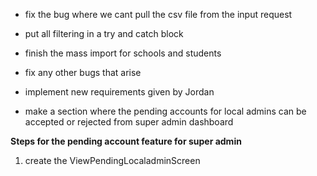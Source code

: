 - fix the bug where we cant pull the csv file from the input request

- put all filtering in a try and catch block

- finish the mass import for schools and students

- fix any other bugs that arise

- implement new requirements given by Jordan

- make a section where the pending accounts for local admins can be accepted or rejected from super admin dashboard 

**Steps for the pending account feature for super admin**

1. create the ViewPendingLocaladminScreen